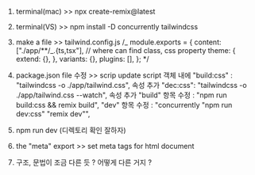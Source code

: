 1. terminal(mac) >> npx create-remix@latest

2. terminal(VS) >> npm install -D concurrently tailwindcss

3. make a file >> tailwind.config.js
   /_
   module.exports = {
   content: ["./app/\*\*/_.{ts,tsx"], // where can find class, css property
   theme: {
   extend: {},
   },
   variants: {},
   plugins: [],
   };
   \*/

4. package.json file 수정 >> scrip update
   script 객체 내에
   "build:css" : "tailwindcss -o ./app/tailwind.css", 속성 추가
   "dec:css": "tailwindcss -o ./app/tailwind.css --watch", 속성 추가
   "build" 항목 수정 : "npm run build:css && remix build",
   "dev" 항목 수정 : "concurrently \"npm run dev:css\" \"remix dev\"",

5. npm run dev (디렉토리 확인 잘하자)

6. the "meta" export >> set meta tags for html document

7. 구조, 문법이 조금 다른 듯 ? 어떻게 다른 거지 ?
